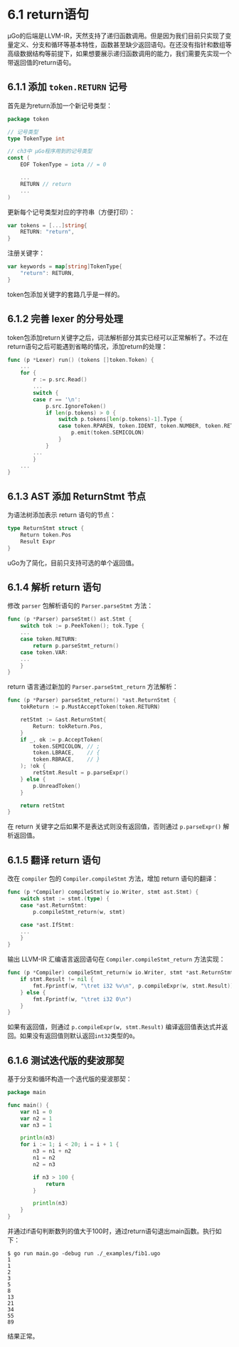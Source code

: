 # 6.1 return语句

µGo的后端是LLVM-IR，天然支持了递归函数调用。但是因为我们目前只实现了变量定义、分支和循环等基本特性，函数甚至缺少返回语句。在还没有指针和数组等高级数据结构等前提下，如果想要展示递归函数调用的能力，我们需要先实现一个带返回值的return语句。

## 6.1.1 添加 `token.RETURN` 记号

首先是为return添加一个新记号类型：

```go
package token

// 记号类型
type TokenType int

// ch3中 µGo程序用到的记号类型
const (
	EOF TokenType = iota // = 0

	...
	RETURN // return
	...
)
```

更新每个记号类型对应的字符串（方便打印）：

```go
var tokens = [...]string{
	RETURN: "return",
}
```

注册关键字：

```go
var keywords = map[string]TokenType{
	"return": RETURN,
}
```

token包添加关键字的套路几乎是一样的。

## 6.1.2 完善 lexer 的分号处理

token包添加return关键字之后，词法解析部分其实已经可以正常解析了。不过在return语句之后可能遇到省略的情况，添加return的处理：

```go
func (p *Lexer) run() (tokens []token.Token) {
	...
	for {
		r := p.src.Read()
		...
		switch {
		case r == '\n':
			p.src.IgnoreToken()
			if len(p.tokens) > 0 {
				switch p.tokens[len(p.tokens)-1].Type {
				case token.RPAREN, token.IDENT, token.NUMBER, token.RETURN:
					p.emit(token.SEMICOLON)
				}
			}
		...
		}
	...
}
```

## 6.1.3 AST 添加 ReturnStmt 节点

为语法树添加表示 return 语句的节点：

```go
type ReturnStmt struct {
	Return token.Pos
	Result Expr
}
```

uGo为了简化，目前只支持可选的单个返回值。

## 6.1.4 解析 return 语句

修改 `parser` 包解析语句的 `Parser.parseStmt` 方法：

```go
func (p *Parser) parseStmt() ast.Stmt {
	switch tok := p.PeekToken(); tok.Type {
	...
	case token.RETURN:
		return p.parseStmt_return()
	case token.VAR:
	...
	}
}
```

return 语言通过新加的 `Parser.parseStmt_return` 方法解析：

```go
func (p *Parser) parseStmt_return() *ast.ReturnStmt {
	tokReturn := p.MustAcceptToken(token.RETURN)

	retStmt := &ast.ReturnStmt{
		Return: tokReturn.Pos,
	}
	if _, ok := p.AcceptToken(
		token.SEMICOLON, // ;
		token.LBRACE,    // {
		token.RBRACE,    // }
	); !ok {
		retStmt.Result = p.parseExpr()
	} else {
		p.UnreadToken()
	}

	return retStmt
}
```

在 return 关键字之后如果不是表达式则没有返回值，否则通过 `p.parseExpr()` 解析返回值。

## 6.1.5 翻译 return 语句

改在 `compiler` 包的 `Compiler.compileStmt` 方法，增加 return 语句的翻译：

```go
func (p *Compiler) compileStmt(w io.Writer, stmt ast.Stmt) {
	switch stmt := stmt.(type) {
	case *ast.ReturnStmt:
		p.compileStmt_return(w, stmt)

	case *ast.IfStmt:
	...
	}
}
```

输出 LLVM-IR 汇编语言返回语句在 `Compiler.compileStmt_return` 方法实现：

```go
func (p *Compiler) compileStmt_return(w io.Writer, stmt *ast.ReturnStmt) {
	if stmt.Result != nil {
		fmt.Fprintf(w, "\tret i32 %v\n", p.compileExpr(w, stmt.Result))
	} else {
		fmt.Fprintf(w, "\tret i32 0\n")
	}
}
```

如果有返回值，则通过 `p.compileExpr(w, stmt.Result)` 编译返回值表达式并返回。如果没有返回值则默认返回`int32`类型的`0`。

## 6.1.6 测试迭代版的斐波那契

基于分支和循环构造一个迭代版的斐波那契：

```go
package main

func main() {
	var n1 = 0
	var n2 = 1
	var n3 = 1

	println(n3)
	for i := 1; i < 20; i = i + 1 {
		n3 = n1 + n2
		n1 = n2
		n2 = n3

		if n3 > 100 {
			return
		}

		println(n3)
	}
}
```

并通过if语句判断数列的值大于100时，通过return语句退出main函数。执行如下：

```
$ go run main.go -debug run ./_examples/fib1.ugo
1
1
2
3
5
8
13
21
34
55
89
```

结果正常。
